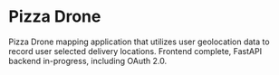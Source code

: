 # Pizza Drone

Pizza Drone mapping application that utilizes user geolocation data to record user selected delivery locations. Frontend complete, FastAPI backend in-progress, including OAuth 2.0.

